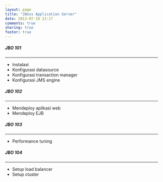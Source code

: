 ```yaml
---
layout: page
title: "JBoss Application Server"
date: 2013-07-18 13:17
comments: true
sharing: true
footer: true
---
```


<div markdown class="pageContent">

##### JBO 101
- - - - - - -
* Instalasi
* Konfigurasi datasource
* Konfigurasi transaction manager
* Konfigurasi JMS engine

##### JBO 102
- - - - - - -
* Mendeploy aplikasi web
* Mendeploy EJB

##### JBO 103
- - - - - - -
* Performance tuning

##### JBO 104
- - - - - - -
* Setup load balancer
* Setup cluster
